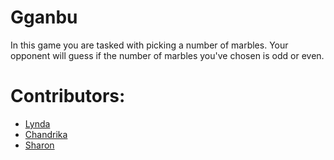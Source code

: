 # Gganbu

<p>In this game you are tasked with picking a number of marbles. Your opponent will guess if the number of marbles you've chosen is odd or even.</p>

# Contributors:

<ul>
  <li>
    <a href="https://github.com/lfost42">Lynda</a>
  </li>
  <li>
    <a href="https://github.com/Chanpi23">Chandrika</a>
  </li>
  <li>
    <a href="https://github.com/sharonmuwonge">Sharon</a>
  </li>
</ul>
